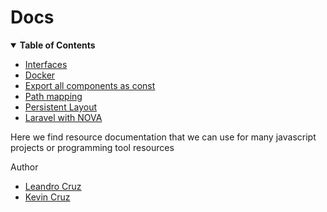 # Docs

<details open>
<summary><b>Table of Contents</b></summary>

- [Interfaces](./interfaces/README.md)
- [Docker](./docker/README.md)
- [Export all components as const](./exportComponents/README.md)
- [Path mapping](./pathMapping/README.md)
- [Persistent Layout](./persistentLayout/README.md)
- [Laravel with NOVA](./laravel/README.md)
</details>

Here we find resource documentation that we can use for many javascript projects or programming tool resources

Author
- [Leandro Cruz](https://github.com/LeandroGCruzP)
- [Kevin Cruz](https://github.com/KevinMCruzP)
